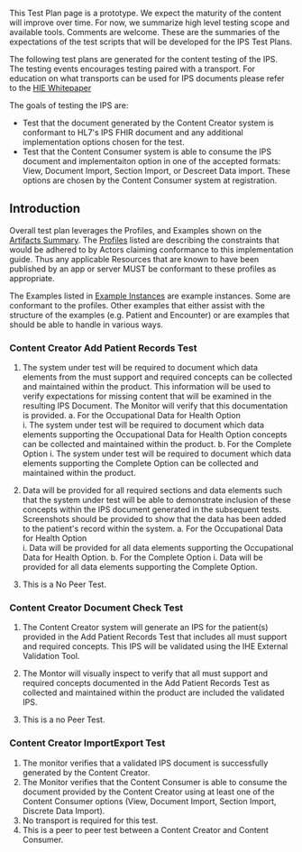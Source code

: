 <div markdown="1" class="stu-note">

This Test Plan page is a prototype.   We expect the maturity of the content will improve over time.  For now, we summarize high level testing scope and available tools. Comments are welcome. These are the summaries of the expectations of the test scripts that will be developed for the IPS Test Plans. 

The following test plans are generated for the content testing of the IPS. The testing events encourages testing paired with a transport. For education on what transports can be used for IPS documents please refer to the [HIE Whitepaper](https://profiles.ihe.net/ITI/HIE-Whitepaper/)
</div>


The goals of testing the IPS are: 
- Test that the document generated by the Content Creator system is conformant to HL7's IPS FHIR document and any additional implementation options chosen for the test. 
- Test that the Content Consumer system is able to consume the IPS document and implementaiton option in one of the accepted formats: View, Document Import, Section Import, or Descreet Data import. These options are chosen by the Content Consumer system at registration. 


## Introduction

Overall test plan leverages the Profiles, and Examples shown on the [Artifacts Summary](artifacts.html). The [Profiles](artifacts.html#structures-resource-profiles) listed are describing the constraints that would be adhered to by Actors claiming conformance to this implementation guide. Thus any applicable Resources that are known to have been published by an app or server MUST be conformant to these profiles as appropriate.

The Examples listed in [Example Instances](artifacts.html#example-example-instances) are example instances. Some are conformant to the profiles. Other examples that either assist with the structure of the examples (e.g. Patient and Encounter) or are examples that  should be able to handle in various ways. 

### Content Creator Add Patient Records Test
1.	The system under test will be required to document which data elements from the must support and required concepts can be collected and maintained within the product. This information will be used to verify expectations for missing content that will be examined in the resulting IPS Document. The Monitor will verify that this documentation is provided.
a.	For the Occupational Data for Health Option  
i.	The system under test will be required to document which data elements supporting the Occupational Data for Health Option concepts can be collected and maintained within the product.
b.	For the Complete Option
i.	The system under test will be required to document which data elements supporting the Complete Option can be collected and maintained within the product. 

2.	Data will be provided for all required sections and data elements such that the system under test will be able to demonstrate inclusion of these concepts within the IPS document generated in the subsequent tests. Screenshots should be provided to show that the data has been added to the patient's record within the system. 
a.	For the Occupational Data for Health Option  
i.	Data will be provided for all data elements supporting the Occupational Data for Health Option.
b.	For the Complete Option
i.	Data will be provided for all data elements supporting the Complete Option.

3.	This is a No Peer Test.

### Content Creator Document Check Test
1.	The Content Creator system will generate an IPS for the patient(s) provided in the Add Patient Records Test that includes all must support and required concepts. This IPS will be validated using the IHE External Validation Tool.

2.	The Montor will visually inspect to verify that all must support and required concepts documented in the Add Patient Records Test as collected and maintained within the product are included the validated IPS.

3.	This is a no Peer Test. 

### Content Creator ImportExport Test
1.	The monitor verifies that a validated IPS document is successfully generated by the Content Creator. 
2.	The Monitor verifies that the Content Consumer is able to consume the document provided by the Content Creator using at least one of the Content Consumer options (View, Document Import, 	Section Import, Discrete Data Import). 
3.	No transport is required for this test. 
4.	This is a peer to peer test between a Content Creator and Content Consumer. 



